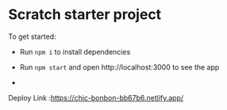 # Scratch starter project

To get started:

- Run `npm i` to install dependencies
- Run `npm start` and open http://localhost:3000 to see the app

- 
Deploy Link :https://chic-bonbon-bb67b6.netlify.app/
